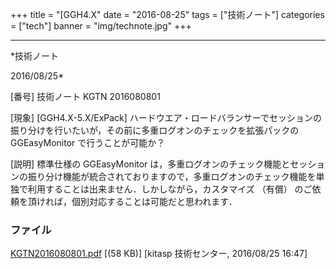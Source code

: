 ﻿+++
title = "[GGH4.X"
date = "2016-08-25"
tags = ["技術ノート"]
categories = ["tech"]
banner = "img/technote.jpg"
+++

-----------------------------------------------------------------------------------------------------------------------------

*技術ノート

2016/08/25*


[番号]
技術ノート KGTN 2016080801

[現象]
[GGH4.X-5.X/ExPack]
ハードウエア・ロードバランサーでセッションの振り分けを行いたいが，その前に多重ログオンのチェックを拡張パックの
GGEasyMonitor で行うことが可能か？

[説明]
標準仕様の GGEasyMonitor
は，多重ログオンのチェック機能とセッションの振り分け機能が統合されておりますので，多重ログオンのチェック機能を単独で利用することは出来ません．しかしながら，カスタマイズ
（有償） のご依頼を頂ければ，個別対応することは可能だと思われます．


### ファイル

 
 


[KGTN2016080801.pdf](http://techreport.kitasp.net/attachments/download/2931/KGTN2016080801.pdf)
 [(58 KB)] [kitasp 技術センター, 2016/08/25
16:47]


 


 

